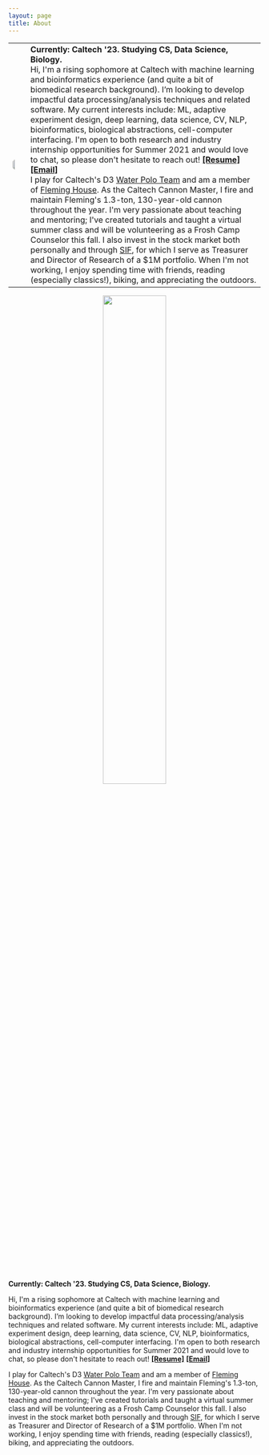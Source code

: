 ```yaml
---
layout: page
title: About
---
```

|    |     |
|----|-----|
| <img style="width: 50%; border-radius: 10px; border: 0px solid;" src="{{site.github_url}}/assets/img/James Bowden portrait.jpeg"> |**Currently: Caltech '23. Studying CS, Data Science, Biology.**<br />Hi, I'm a rising sophomore at Caltech with machine learning and bioinformatics experience (and quite a bit of biomedical research background). I’m looking to develop impactful data processing/analysis techniques and related software. My current interests include: ML, adaptive experiment design, deep learning, data science, CV, NLP, bioinformatics, biological abstractions, cell-computer interfacing. I'm open to both research and industry internship opportunities for Summer 2021 and would love to chat, so please don't hesitate to reach out! **[[Resume]]({{site.github_url}}/assets/BowdenJames_Resume_08.20.pdf)** **[[Email]](jbowden@caltech.edu)**<br />I play for Caltech's D3 [Water Polo Team](https://www.gocaltech.com/sports/mwaterpolo/index) and am a member of [Fleming House](http://www.fleming.caltech.edu/). As the Caltech Cannon Master, I fire and maintain Fleming's 1.3-ton, 130-year-old cannon throughout the year. I'm very passionate about teaching and mentoring; I've created tutorials and taught a virtual summer class and will be volunteering as a Frosh Camp Counselor this fall. I also invest in the stock market both personally and through [SIF](http://sif.caltech.edu/), for which I serve as Treasurer and Director of Research of a $1M portfolio. When I'm not working, I enjoy spending time with friends, reading (especially classics!), biking, and appreciating the outdoors. |



<center>
<div>
<img style="width: 50%; border-radius: 10px; border: 0px solid;" src="{{site.github_url}}/assets/img/James Bowden portrait.jpeg">
</div>
</center>

**Currently: Caltech '23. Studying CS, Data Science, Biology.**

Hi, I'm a rising sophomore at Caltech with machine learning and bioinformatics experience (and quite a bit of biomedical research background). I’m looking to develop impactful data processing/analysis techniques and related software. My current interests include: ML, adaptive experiment design, deep learning, data science, CV, NLP, bioinformatics, biological abstractions, cell-computer interfacing. I'm open to both research and industry internship opportunities for Summer 2021 and would love to chat, so please don't hesitate to reach out! **[[Resume]]({{site.github_url}}/assets/BowdenJames_Resume_08.20.pdf)** **[[Email]](jbowden@caltech.edu)**

I play for Caltech's D3 [Water Polo Team](https://www.gocaltech.com/sports/mwaterpolo/index) and am a member of [Fleming House](http://www.fleming.caltech.edu/). As the Caltech Cannon Master, I fire and maintain Fleming's 1.3-ton, 130-year-old cannon throughout the year. I'm very passionate about teaching and mentoring; I've created tutorials and taught a virtual summer class and will be volunteering as a Frosh Camp Counselor this fall. I also invest in the stock market both personally and through [SIF](http://sif.caltech.edu/), for which I serve as Treasurer and Director of Research of a $1M portfolio. When I'm not working, I enjoy spending time with friends, reading (especially classics!), biking, and appreciating the outdoors. 


